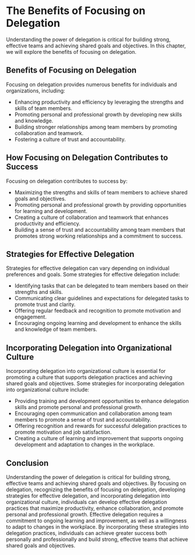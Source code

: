 The Benefits of Focusing on Delegation
========================================================================================

Understanding the power of delegation is critical for building strong, effective teams and achieving shared goals and objectives. In this chapter, we will explore the benefits of focusing on delegation.

Benefits of Focusing on Delegation
----------------------------------

Focusing on delegation provides numerous benefits for individuals and organizations, including:

* Enhancing productivity and efficiency by leveraging the strengths and skills of team members.
* Promoting personal and professional growth by developing new skills and knowledge.
* Building stronger relationships among team members by promoting collaboration and teamwork.
* Fostering a culture of trust and accountability.

How Focusing on Delegation Contributes to Success
-------------------------------------------------

Focusing on delegation contributes to success by:

* Maximizing the strengths and skills of team members to achieve shared goals and objectives.
* Promoting personal and professional growth by providing opportunities for learning and development.
* Creating a culture of collaboration and teamwork that enhances productivity and efficiency.
* Building a sense of trust and accountability among team members that promotes strong working relationships and a commitment to success.

Strategies for Effective Delegation
-----------------------------------

Strategies for effective delegation can vary depending on individual preferences and goals. Some strategies for effective delegation include:

* Identifying tasks that can be delegated to team members based on their strengths and skills.
* Communicating clear guidelines and expectations for delegated tasks to promote trust and clarity.
* Offering regular feedback and recognition to promote motivation and engagement.
* Encouraging ongoing learning and development to enhance the skills and knowledge of team members.

Incorporating Delegation into Organizational Culture
----------------------------------------------------

Incorporating delegation into organizational culture is essential for promoting a culture that supports delegation practices and achieving shared goals and objectives. Some strategies for incorporating delegation into organizational culture include:

* Providing training and development opportunities to enhance delegation skills and promote personal and professional growth.
* Encouraging open communication and collaboration among team members to promote a sense of trust and accountability.
* Offering recognition and rewards for successful delegation practices to promote motivation and job satisfaction.
* Creating a culture of learning and improvement that supports ongoing development and adaptation to changes in the workplace.

Conclusion
----------

Understanding the power of delegation is critical for building strong, effective teams and achieving shared goals and objectives. By focusing on delegation, recognizing the benefits of focusing on delegation, developing strategies for effective delegation, and incorporating delegation into organizational culture, individuals can develop effective delegation practices that maximize productivity, enhance collaboration, and promote personal and professional growth. Effective delegation requires a commitment to ongoing learning and improvement, as well as a willingness to adapt to changes in the workplace. By incorporating these strategies into delegation practices, individuals can achieve greater success both personally and professionally and build strong, effective teams that achieve shared goals and objectives.
